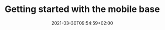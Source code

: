 ---
title: "Getting started with the mobile base"
description: "Quick overview of the mobile base control using the Python SDK"
date: 2021-03-30T09:54:59+02:00
lastmod: 2021-03-30T09:54:59+02:00
draft: false
images: []
menu:
  SDK:
    parent: "mobile-base"
weight: 300
toc: true
---